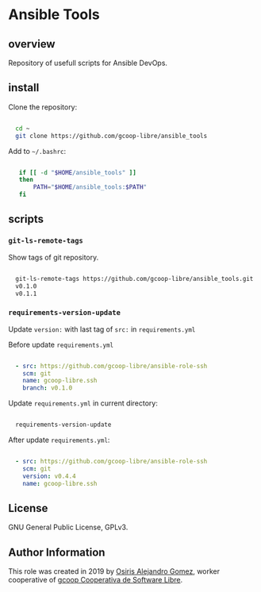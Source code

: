 # Ansible Tools

## overview

Repository of usefull scripts for Ansible DevOps.

## install

Clone the repository:

```bash

  cd ~
  git clone https://github.com/gcoop-libre/ansible_tools

```

Add to ``~/.bashrc``:

```bash

   if [[ -d "$HOME/ansible_tools" ]]
   then
       PATH="$HOME/ansible_tools:$PATH"
   fi

```

## scripts

### ``git-ls-remote-tags``

Show tags of git repository.

```bash

  git-ls-remote-tags https://github.com/gcoop-libre/ansible_tools.git
  v0.1.0
  v0.1.1

```

### ``requirements-version-update``

Update ``version:`` with last tag of ``src:`` in ``requirements.yml``

Before update ``requirements.yml``

```yaml

  - src: https://github.com/gcoop-libre/ansible-role-ssh
    scm: git
    name: gcoop-libre.ssh
    branch: v0.1.0

```

Update ``requirements.yml`` in current directory:

```bash

  requirements-version-update

```

After update ``requirements.yml``:

```yaml

  - src: https://github.com/gcoop-libre/ansible-role-ssh
    scm: git
    version: v0.4.4
    name: gcoop-libre.ssh
```

## License

GNU General Public License, GPLv3.

## Author Information

This role was created in 2019 by
 [Osiris Alejandro Gomez](http://osiux.com/), worker cooperative of
 [gcoop Cooperativa de Software Libre](http://www.gcoop.coop/).
